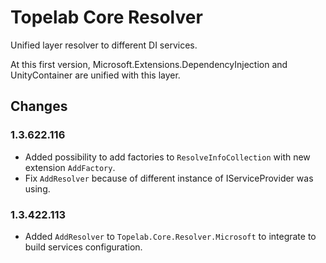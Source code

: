 # Topelab Core Resolver

Unified layer resolver to different DI services.

At this first version, Microsoft.Extensions.DependencyInjection and UnityContainer are unified with this layer.

## Changes

### 1.3.622.116

- Added possibility to add factories to `ResolveInfoCollection` with new extension `AddFactory`.
- Fix `AddResolver` because of different instance of IServiceProvider was using. 

### 1.3.422.113

- Added `AddResolver` to `Topelab.Core.Resolver.Microsoft` to integrate to build services configuration.

